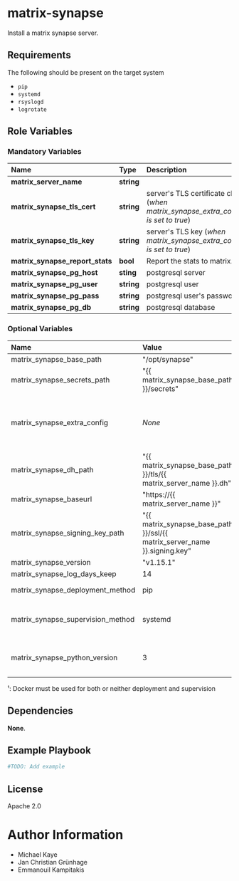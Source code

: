 # matrix-synapse

Install a matrix synapse server.

## Requirements

The following should be present on the target system
* `pip`
* `systemd`
* `rsyslogd`
* `logrotate`

## Role Variables

### Mandatory Variables

| Name | Type | Description |
| :--- | :--- | :--- |
| **matrix_server_name** | __string__ | |
| **matrix_synapse_tls_cert** | __string__ | server's TLS certificate chain (_when matrix_synapse_extra_config.no_tls is set to true_)|
| **matrix_synapse_tls_key** | __string__ | server's TLS key (_when matrix_synapse_extra_config.no_tls is set to true_)|
| **matrix_synapse_report_stats** | __bool__ | Report the stats to matrix.org |
| **matrix_synapse_pg_host** | __sting__ | postgresql server |
| **matrix_synapse_pg_user** | __string__ | postgresql user |
| **matrix_synapse_pg_pass** | __string__ | postgresql user's password |
| **matrix_synapse_pg_db** | __string__ | postgresql database |

### Optional Variables

| Name | Value | Description |
| :--- | :--- | :---  |
| matrix_synapse_base_path | "/opt/synapse" | 
| matrix_synapse_secrets_path | "{{ matrix_synapse_base_path }}/secrets"
| matrix_synapse_extra_config | _None_ | configuration parameters as given in the [synapse configuration file](https://github.com/matrix-org/synapse/tree/master/docs) | 
| matrix_synapse_dh_path | "{{ matrix_synapse_base_path }}/tls/{{ matrix_server_name }}.dh" |
| matrix_synapse_baseurl | "https://{{ matrix_server_name }}" |
| matrix_synapse_signing_key_path | "{{ matrix_synapse_base_path }}/ssl/{{ matrix_server_name }}.signing.key" |
| matrix_synapse_version | "v1.15.1" |
| matrix_synapse_log_days_keep | 14 |
| matrix_synapse_deployment_method | pip | Either pip or docker [¹](#footnote_1) |
| matrix_synapse_supervision_method | systemd | Either systemd, runit or docker [¹](#footnote_1) |
| matrix_synapse_python_version | 3 | Default python version (2, 3) to be used |

<a name="footnote_1">¹</a>: Docker must be used for both or neither deployment and supervision

## Dependencies

__None__.

## Example Playbook

```yaml
#TODO: Add example
```

## License

Apache 2.0

# Author Information

* Michael Kaye
* Jan Christian Grünhage
* Emmanouil Kampitakis
